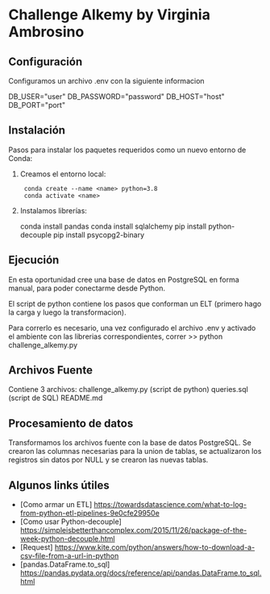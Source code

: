 # Challenge Alkemy by Virginia Ambrosino

## Configuración

Configuramos un archivo .env con la siguiente informacion

DB_USER="user"
DB_PASSWORD="password"
DB_HOST="host"
DB_PORT="port"

## Instalación

Pasos para instalar los paquetes requeridos como un nuevo entorno de Conda:

1. Creamos el entorno local:

        conda create --name <name> python=3.8
        conda activate <name> 
    
2. Instalamos librerías:
    
    conda install pandas
    conda install sqlalchemy
    pip install python-decouple
    pip install psycopg2-binary

## Ejecución

En esta oportunidad cree una base de datos en PostgreSQL en forma manual, para poder conectarme desde Python.

El script de python contiene los pasos que conforman un ELT (primero hago la carga y luego la transformacion).

Para correrlo es necesario, una vez configurado el archivo .env y activado el ambiente con las librerias correspondientes,
correr >> python challenge_alkemy.py
    
## Archivos Fuente

Contiene 3 archivos:
    challenge_alkemy.py (script de python)
    queries.sql (script de SQL)
    README.md

## Procesamiento de datos

Transformamos los archivos fuente con la base de datos PostgreSQL. Se crearon las columnas necesarias para la union de tablas,
se actualizaron los registros sin datos por NULL y se crearon las nuevas tablas.

## Algunos links útiles

* [Como armar un ETL] https://towardsdatascience.com/what-to-log-from-python-etl-pipelines-9e0cfe29950e
* [Como usar Python-decouple] https://simpleisbetterthancomplex.com/2015/11/26/package-of-the-week-python-decouple.html
* [Request] https://www.kite.com/python/answers/how-to-download-a-csv-file-from-a-url-in-python
* [pandas.DataFrame.to_sql] https://pandas.pydata.org/docs/reference/api/pandas.DataFrame.to_sql.html






